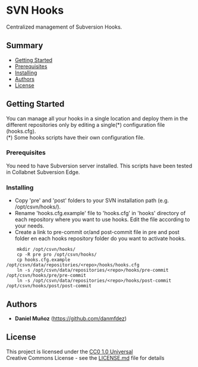 # SVN Hooks

Centralized management of Subversion Hooks.

## Summary

  - [Getting Started](#getting-started)
  - [Prerequisites](#prerequisites)
  - [Installing](#installing)
  - [Authors](#authors)
  - [License](#license)

## Getting Started

You can manage all your hooks in a single location and deploy them in the different repositories only by editing a single(\*) configuration file (hooks.cfg).  
(\*) Some hooks scripts have their own configuration file.


### Prerequisites

You need to have Subversion server installed. This scripts have been tested in Collabnet Subversion Edge.


### Installing

- Copy 'pre' and 'post' folders to your SVN installation path (e.g. /opt/csvn/hooks/).
- Rename 'hooks.cfg.example' file to 'hooks.cfg' in 'hooks' directory of each repository where you want to use hooks. Edit the file according to your needs.
- Create a link to pre-commit or/and post-commit file in pre and post folder en each hooks repository folder do you want to activate hooks.

```shell
    mkdir /opt/csvn/hooks/
    cp -R pre pro /opt/csvn/hooks/
    cp hooks.cfg.example /opt/csvn/data/repositories/<repo>/hooks/hooks.cfg
    ln -s /opt/csvn/data/repositories/<repo>/hooks/pre-commit /opt/csvn/hooks/pre/pre-commit
    ln -s /opt/csvn/data/repositories/<repo>/hooks/post-commit /opt/csvn/hooks/post/post-commit
```
        
## Authors

  - **Daniel Muñoz** (https://github.com/danmfdez)


## License

This project is licensed under the [CC0 1.0 Universal](LICENSE.md)  
Creative Commons License - see the [LICENSE.md](LICENSE.md) file for details
